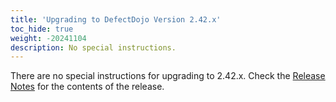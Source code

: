 ```yaml
---
title: 'Upgrading to DefectDojo Version 2.42.x'
toc_hide: true
weight: -20241104
description: No special instructions.
---
```

There are no special instructions for upgrading to 2.42.x. Check the [Release Notes](https://github.com/DefectDojo/django-DefectDojo/releases/tag/2.42.0) for the contents of the release.
